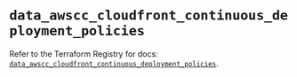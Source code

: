 # `data_awscc_cloudfront_continuous_deployment_policies`

Refer to the Terraform Registry for docs: [`data_awscc_cloudfront_continuous_deployment_policies`](https://registry.terraform.io/providers/hashicorp/awscc/0.70.0/docs/data-sources/cloudfront_continuous_deployment_policies).

